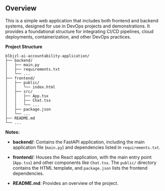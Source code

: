 ## Overview

This is a simple web application that includes both frontend and backend systems, designed for use in DevOps projects and demonstrations. It provides a foundational structure for integrating CI/CD pipelines, cloud deployments, containerization, and other DevOps practices.

**Project Structure**

```
blbjzl-ai-accountability-application/
├── backend/
│   ├── main.py
│   ├── requirements.txt
│   └── ...
├── frontend/
│   ├── public/
│   │   └── index.html
│   ├── src/
│   │   ├── App.tsx
│   │   ├── Chat.tsx
│   │   └── ...
│   ├── package.json
│   └── ...
├── README.md
└── ...
```

**Notes:**

- **backend/**: Contains the FastAPI application, including the main application file (`main.py`) and dependencies listed in `requirements.txt`.

- **frontend/**: Houses the React application, with the main entry point (`App.tsx`) and other components like `Chat.tsx`. The `public/` directory contains the HTML template, and `package.json` lists the frontend dependencies.

- **README.md**: Provides an overview of the project.
